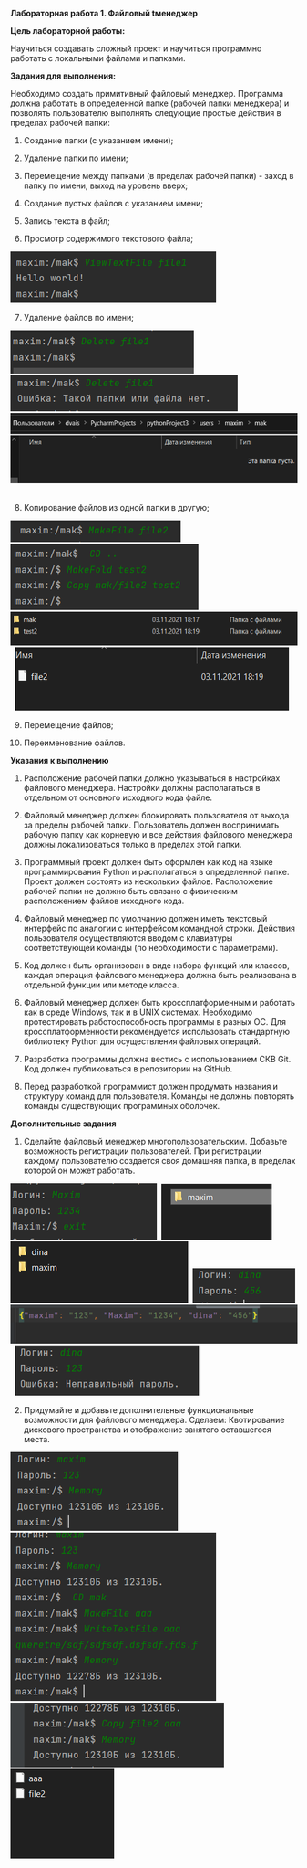 ﻿**Лабораторная работа 1. Файловый tменеджер**

**Цель лабораторной работы:**

Научиться создавать сложный проект и научиться программно работать с локальными файлами и папками.

**Задания для выполнения:**

Необходимо создать примитивный файловый менеджер. Программа должна работать в определенной папке (рабочей папки менеджера) и позволять пользователю выполнять следующие простые действия в пределах рабочей папки:

1. Создание папки (с указанием имени);

2. Удаление папки по имени;


3. Перемещение между папками (в пределах рабочей папки) - заход в папку по имени, выход на уровень вверх;


4. Создание пустых файлов с указанием имени;


5. Запись текста в файл;


6. Просмотр содержимого текстового файла;

![](https://github.com/dvaisluk/FileManager-PY/raw/main/png/Aspose.Words.4117d108-cd13-436b-bb8e-73fc17532b8a.010.png) 

7. Удаление файлов по имени;

![](https://github.com/dvaisluk/FileManager-PY/raw/main/png/Aspose.Words.4117d108-cd13-436b-bb8e-73fc17532b8a.011.png) 
![](https://github.com/dvaisluk/FileManager-PY/raw/main/png/Aspose.Words.4117d108-cd13-436b-bb8e-73fc17532b8a.012.png) 
![](https://github.com/dvaisluk/FileManager-PY/raw/main/png/Aspose.Words.4117d108-cd13-436b-bb8e-73fc17532b8a.013.png) 

8. Копирование файлов из одной папки в другую;

![](https://github.com/dvaisluk/FileManager-PY/raw/main/png/Aspose.Words.4117d108-cd13-436b-bb8e-73fc17532b8a.014.png) 
![](https://github.com/dvaisluk/FileManager-PY/raw/main/png/Aspose.Words.4117d108-cd13-436b-bb8e-73fc17532b8a.015.png) 
![](https://github.com/dvaisluk/FileManager-PY/raw/main/png/Aspose.Words.4117d108-cd13-436b-bb8e-73fc17532b8a.016.png) 
![](https://github.com/dvaisluk/FileManager-PY/raw/main/png/Aspose.Words.4117d108-cd13-436b-bb8e-73fc17532b8a.017.png) 

9. Перемещение файлов;

10. Переименование файлов.

**Указания к выполнению**

1. Расположение рабочей папки должно указываться в настройках файлового менеджера. Настройки должны располагаться в отдельном от основного исходного кода файле.

2. Файловый менеджер должен блокировать пользователя от выхода за пределы рабочей папки. Пользователь должен воспринимать рабочую папку как корневую и все действия файлового менеджера должны локализоваться только в пределах этой папки.


3. Программный проект должен быть оформлен как код на языке программирования Python и располагаться в определенной папке. Проект должен состоять из нескольких файлов. Расположение рабочей папки не должно быть связано с физическим расположением файлов исходного кода.
3. Файловый менеджер по умолчанию должен иметь текстовый интерфейс по аналогии с интерфейсом командной строки. Действия пользователя осуществляются вводом с клавиатуры соответствующей команды (по необходимости с параметрами).
3. Код должен быть организован в виде набора функций или классов, каждая операция файлового менеджера должна быть реализована в отдельной функции или методе класса.
3. Файловый менеджер должен быть кроссплатформенным и работать как в среде Windows, так и в UNIX системах. Необходимо протестировать работоспособность программы в разных ОС. Для кроссплатформенности рекомендуется использовать стандартную библиотеку Python для осуществления файловых операций.
3. Разработка программы должна вестись с использованием СКВ Git. Код должен публиковаться в репозитории на GitHub.
3. Перед разработкой программист должен продумать названия и структуру команд для пользователя. Команды не должны повторять команды существующих программных оболочек.

**Дополнительные задания**

1. Сделайте файловый менеджер многопользовательским. Добавьте возможность регистрации пользователей. При регистрации каждому пользователю создается своя домашняя папка, в пределах которой он может работать.

![](https://github.com/dvaisluk/FileManager-PY/raw/main/png/Aspose.Words.4117d108-cd13-436b-bb8e-73fc17532b8a.024.png) 
![](https://github.com/dvaisluk/FileManager-PY/raw/main/png/Aspose.Words.4117d108-cd13-436b-bb8e-73fc17532b8a.025.png) 
![](https://github.com/dvaisluk/FileManager-PY/raw/main/png/Aspose.Words.4117d108-cd13-436b-bb8e-73fc17532b8a.026.png) 
![](https://github.com/dvaisluk/FileManager-PY/raw/main/png/Aspose.Words.4117d108-cd13-436b-bb8e-73fc17532b8a.027.png) 
![](https://github.com/dvaisluk/FileManager-PY/raw/main/png/Aspose.Words.4117d108-cd13-436b-bb8e-73fc17532b8a.028.png) 
![](https://github.com/dvaisluk/FileManager-PY/raw/main/png/Aspose.Words.4117d108-cd13-436b-bb8e-73fc17532b8a.029.png) 


2. Придумайте и добавьте дополнительные функциональные возможности для файлового менеджера. Сделаем: Квотирование дискового пространства и отображение занятого оставшегося места.

![](https://github.com/dvaisluk/FileManager-PY/raw/main/png/Aspose.Words.4117d108-cd13-436b-bb8e-73fc17532b8a.030.png) 
![](https://github.com/dvaisluk/FileManager-PY/raw/main/png/Aspose.Words.4117d108-cd13-436b-bb8e-73fc17532b8a.031.png) 
![](https://github.com/dvaisluk/FileManager-PY/raw/main/png/Aspose.Words.4117d108-cd13-436b-bb8e-73fc17532b8a.032.png) 
![](https://github.com/dvaisluk/FileManager-PY/raw/main/png/Aspose.Words.4117d108-cd13-436b-bb8e-73fc17532b8a.033.png) 

